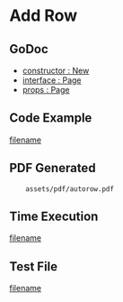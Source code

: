 # Add Row

## GoDoc
* [constructor : New](https://pkg.go.dev/github.com/nh3000-org/maroto/v2/pkg/components/page#New) 
* [interface : Page](https://pkg.go.dev/github.com/nh3000-org/maroto/v2/pkg/core#Page)
* [props : Page](https://pkg.go.dev/github.com/nh3000-org/maroto/v2/pkg/props#Page)

## Code Example
[filename](../../assets/examples/autorow/v2/main.go  ':include :type=code')

## PDF Generated
```pdf
	assets/pdf/autorow.pdf
```

## Time Execution
[filename](../../assets/text/autorow.txt  ':include :type=code')

## Test File
[filename](https://raw.githubusercontent.com/nh3000-org/maroto/master/test/maroto/examples/autorow.json  ':include :type=code')